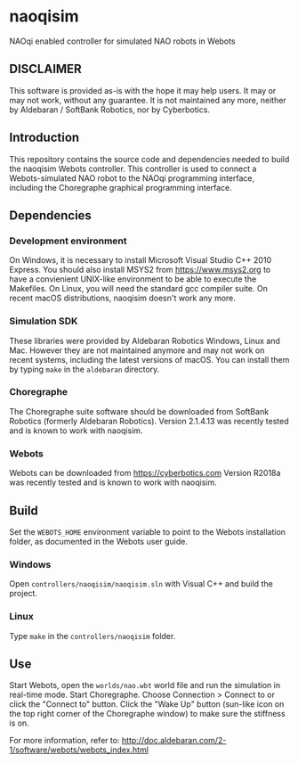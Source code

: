 # naoqisim
NAOqi enabled controller for simulated NAO robots in Webots

## DISCLAIMER

This software is provided as-is with the hope it may help users. It may or may not work, without any guarantee. It is not maintained any more, neither by Aldebaran / SoftBank Robotics, nor by Cyberbotics.

## Introduction

This repository contains the source code and dependencies needed to build the naoqisim Webots controller. This controller is used to connect a Webots-simulated NAO robot to the NAOqi programming interface, including the Choregraphe graphical programming interface.

## Dependencies

### Development environment
On Windows, it is necessary to install Microsoft Visual Studio C++ 2010 Express. You should also install MSYS2 from https://www.msys2.org to have a convienient UNIX-like environment to be able to execute the Makefiles.
On Linux, you will need the standard gcc compiler suite.
On recent macOS distributions, naoqisim doesn't work any more.

### Simulation SDK
These libraries were provided by Aldebaran Robotics Windows, Linux and Mac. However they are not maintained anymore and may not work on recent systems, including the latest versions of macOS. You can install them by typing `make` in the `aldebaran` directory.

### Choregraphe
The Choregraphe suite software should be downloaded from SoftBank Robotics (formerly Aldebaran Robotics).
Version 2.1.4.13 was recently tested and is known to work with naoqisim.

### Webots
Webots can be downloaded from https://cyberbotics.com
Version R2018a was recently tested and is known to work with naoqisim.

## Build

Set the `WEBOTS_HOME` environment variable to point to the Webots installation folder, as documented in the Webots user guide.

### Windows
Open `controllers/naoqisim/naoqisim.sln` with Visual C++ and build the project.

### Linux
Type `make` in the `controllers/naoqisim` folder.

## Use

Start Webots, open the `worlds/nao.wbt` world file and run the simulation in real-time mode.
Start Choregraphe.
Choose Connection > Connect to or click the "Connect to" button.
Click the "Wake Up" button (sun-like icon on the top right corner of the Choregraphe window) to make sure the stiffness is on.

For more information, refer to: http://doc.aldebaran.com/2-1/software/webots/webots_index.html
